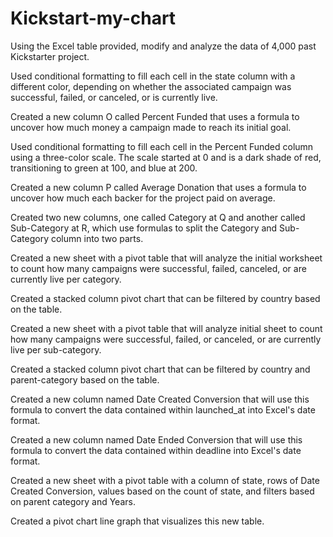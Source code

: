 # Kickstart-my-chart
Using the Excel table provided, modify and analyze the data of 4,000 past Kickstarter project.

Used conditional formatting to fill each cell in the state column with a different color, depending on whether the associated campaign was successful, failed, or canceled, or is currently live.

Created a new column O called Percent Funded that uses a formula to uncover how much money a campaign made to reach its initial goal.

Used conditional formatting to fill each cell in the Percent Funded column using a three-color scale. The scale started at 0 and is a dark shade of red, transitioning to green at 100, and blue at 200.

Created a new column P called Average Donation that uses a formula to uncover how much each backer for the project paid on average.

Created two new columns, one called Category at Q and another called Sub-Category at R, which use formulas to split the Category and Sub-Category column into two parts.

Created a new sheet with a pivot table that will analyze the initial worksheet to count how many campaigns were successful, failed, canceled, or are currently live per category.

Created a stacked column pivot chart that can be filtered by country based on the table.

Created a new sheet with a pivot table that will analyze initial sheet to count how many campaigns were successful, failed, or canceled, or are currently live per sub-category.

Created a stacked column pivot chart that can be filtered by country and parent-category based on the table.

Created a new column named Date Created Conversion that will use this formula to convert the data contained within launched_at into Excel's date format.

Created a new column named Date Ended Conversion that will use this formula to convert the data contained within deadline into Excel's date format.

Created a new sheet with a pivot table with a column of state, rows of Date Created Conversion, values based on the count of state, and filters based on parent category and Years.

Created a pivot chart line graph that visualizes this new table.
